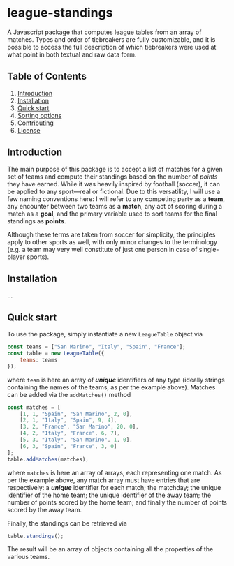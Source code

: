 # league-standings

A Javascript package that computes league tables from an array of matches. Types and order of tiebreakers are fully customizable, and it is possible to access the full description of which tiebreakers were used at what point in both textual and raw data form.

## Table of Contents

1. [Introduction](#introduction)
2. [Installation](#installation)
3. [Quick start](#quick-start)
4. [Sorting options](#features)
5. [Contributing](#contributing)
6. [License](#license)

## Introduction

The main purpose of this package is to accept a list of matches for a given set of teams and compute their standings based on the number of *points* they have earned. While it was heavily inspired by football (soccer), it can be applied to any sport—real or fictional. Due to this versatility, I will use a few naming conventions here: I will refer to any competing party as a **team**, any encounter between two teams as a **match**, any act of scoring during a match as a **goal**, and the primary variable used to sort teams for the final standings as **points**.

Although these terms are taken from soccer for simplicity, the principles apply to other sports as well, with only minor changes to the terminology (e.g. a team may very well constitute of just one person in case of single-player sports).

## Installation

...

## Quick start

To use the package, simply instantiate a new `LeagueTable` object via

```javascript
const teams = ["San Marino", "Italy", "Spain", "France"];
const table = new LeagueTable({
    teams: teams
});
```
where `team` is here an array of ***unique*** identifiers of any type (ideally strings containing the names of the teams, as per the example above). Matches can be added via the `addMatches()` method

```javascript
const matches = [
    [1, 1, "Spain", "San Marino", 2, 0],
    [2, 1, "Italy", "Spain", 9, 4],
    [3, 2, "France", "San Marino", 20, 0],
    [4, 2, "Italy", "France", 6, 7],
    [5, 3, "Italy", "San Marino", 1, 0],
    [6, 3, "Spain", "France", 3, 0]
];
table.addMatches(matches);
```
where `matches` is here an array of arrays, each representing one match. As per the example above, any match array must have entries that are respectively: a ***unique*** identifier for each match; the matchday; the unique identifier of the home team; the unique identifier of the away team; the number of points scored by the home team; and finally the number of points scored by the away team.

Finally, the standings can be retrieved via

```javascript
table.standings();
```
The result will be an array of objects containing all the properties of the various teams.